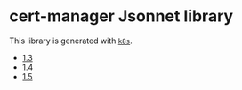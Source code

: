 # cert-manager Jsonnet library

This library is generated with [`k8s`](https://github.com/jsonnet-libs/k8s).

- [1.3](1.3/README.md)
- [1.4](1.4/README.md)
- [1.5](1.5/README.md)
